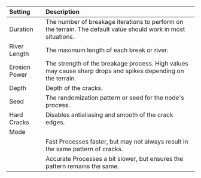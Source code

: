 | Setting           | Description                                                                                                    |
| :---------------- | :------------------------------------------------------------------------------------------------------------- |
| Duration      | The number of breakage iterations to perform on the terrain. The default value should work in most situations. |
| River Length  | The maximum length of each break or river.                                                                     |
| Erosion Power | The strength of the breakage process. High values may cause sharp drops and spikes depending on the terrain.   |
| Depth         | Depth of the cracks.                                                                                           |
| Seed          | The randomization pattern or seed for the node's process.                                                      |
| Hard Cracks   | Disables antialiasing and smooth of the crack edges.                                                           |
| Mode          |
|                   | Fast Processes faster, but may not always result in the same pattern of cracks.                            |
|                   | Accurate Processes a bit slower, but ensures the pattern remains the same.                                 |